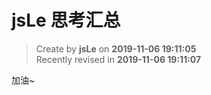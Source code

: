 jsLe 思考汇总
===

> Create by **jsLe** on **2019-11-06 19:11:05**  
> Recently revised in **2019-11-06 19:11:07**

加油~